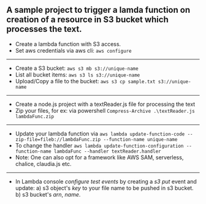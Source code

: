 ## A sample project to trigger a lamda function on creation of a resource in S3 bucket which processes the text.

-   Create a lambda function with S3 access.
-   Set aws credentials via aws cli: `aws configure`

---

-   Create a S3 bucket: `aws s3 mb s3://unique-name`
-   List all bucket items: `aws s3 ls s3://unique-name`
-   Upload/Copy a file to the bucket: `aws s3 cp sample.txt s3://unique-name`

---

-   Create a node.js project with a textReader.js file for processing the text
-   Zip your files, for ex: via powershell `Compress-Archive .\textReader.js lambdaFunc.zip`

---

-   Update your lambda function via `aws lambda update-function-code --zip-file=fileb://lambdaFunc.zip --function-name unique-name`
-   To change the handler `aws lambda update-function-configuration --function-name lambdaFunc --handler textReader.handler`
-   Note: One can also opt for a framework like AWS SAM, serverless, chalice, claudia.js etc.

---

-   In Lambda console _configure test events_ by creating a _s3 put_ event and update:
    a) s3 object's _key_ to your file name to be pushed in s3 bucket.   
    b) s3 bucket's _arn_, _name_.   


